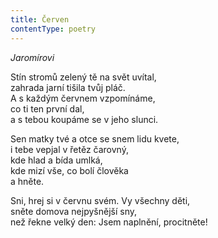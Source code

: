 ```yaml
---
title: Červen
contentType: poetry
---
```


_Jaromírovi_

  

Stín stromů zelený tě na svět uvítal,  
zahrada jarní tišila tvůj pláč.  
A s každým červnem vzpomínáme,  
co ti ten první dal,  
a s tebou koupáme se v jeho slunci.

  

Sen matky tvé a otce se snem lidu kvete,  
i tebe vepjal v řetěz čarovný,  
kde hlad a bída umlká,  
kde mizí vše, co bolí člověka  
a hněte.

  

Sni, hrej si v červnu svém. Vy všechny děti,  
sněte domova nejpyšnější sny,  
než řekne velký den: Jsem naplnění, procitněte!
